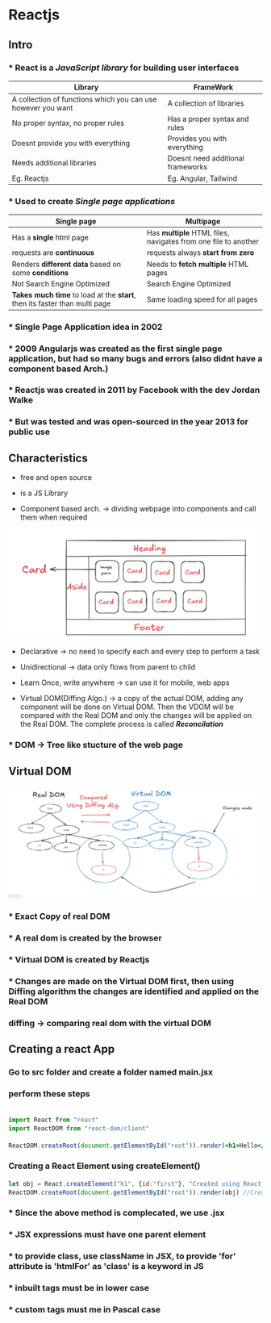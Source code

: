 # Reactjs

## Intro

### * React is a *JavaScript library* for building user interfaces

| Library | FrameWork|
|---------|---------|
| A collection of functions which you can use however you want | A collection of libraries|
| No proper syntax, no proper rules | Has a proper syntax and rules|
| Doesnt provide you with everything| Provides you with everything|
| Needs additional libraries | Doesnt need additional frameworks |
| Eg. Reactjs|Eg. Angular, Tailwind |

### * Used to create *Single page applications*

| Single page | Multipage|
|------------|---------|
| Has a **single** html page | Has **multiple** HTML files, navigates from one file to another|
| requests are **continuous**| requests always **start from zero** |
| Renders **different data** based on some **conditions** | Needs to **fetch multiple** HTML pages |
| Not Search Engine Optimized | Search Engine Optimized |
| **Takes much time** to load at the **start**, then its faster than multi page| Same loading speed for all pages |

### * Single Page Application idea in 2002

### * 2009 Angularjs was created as the first single page application, but had so many bugs and errors (also didnt have a component based Arch.)

### * Reactjs was created in 2011 by Facebook with the dev Jordan Walke

### *  But was tested and was open-sourced in the year 2013 for public use

## Characteristics

- free and open source

- is a JS Library

- Component based arch. -> dividing webpage into components and call them when required

![React Characteristics](./React-Char.png)

- Declarative -> no need to specify each and every step to perform a task

- Unidirectional -> data only flows from parent to child

- Learn Once, write anywhere -> can use it for mobile, web apps

- Virtual DOM(Diffing Algo.) -> a copy of the actual DOM, adding any component will be done on Virtual DOM. Then the VDOM will be compared with the Real DOM and only the changes will be applied on the Real DOM. The complete process is called ***Reconcilation***

### * DOM -> Tree like stucture of the web page

## Virtual DOM

![Virtual DOM](./Virtual-DOM.png)

### * Exact Copy of real DOM

### * A real dom is created by the browser

### * Virtual DOM is created by Reactjs

### * Changes are made on the Virtual DOM first, then using Diffing algorithm the changes are identified and applied on the Real DOM

### diffing -> comparing real dom with the virtual DOM

## Creating a react App

### Go to src folder and create a folder named **main.jsx**

### perform these steps

```jsx

import React from "react"
import ReactDOM from "react-dom/client"

ReactDOM.createRoot(document.getElementById("root")).render(<h1>Hello</h1>) //Creating the root element by selecting it from the index.html using getElementById() and rendering the h1 tag
```

### **Creating a React Element using createElement()**

```jsx
let obj = React.createElement("h1", {id:"first"}, "Created using React createElement")
ReactDOM.createRoot(document.getElementById("root")).render(obj) //Creating the root element by selecting it using getElementById()

```

### * Since the above method is complecated, we use .jsx

### * JSX expressions must have one parent element

### * to provide class, use className in JSX, to provide 'for' attribute is 'htmlFor' as 'class' is a keyword in JS

### * inbuilt tags must be in lower case

### * custom tags must me in Pascal case
